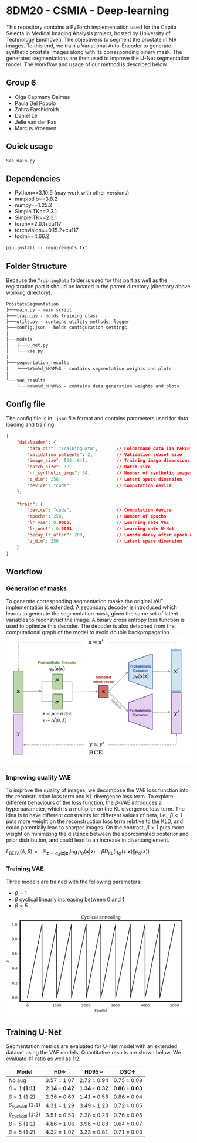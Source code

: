# 8DM20 - CSMIA - Deep-learning

This repository contains a PyTorch implementation used for the Capita Selecta in Medical Imaging Analysis project, hosted by University of Technology Eindhoven. The objective is to segment the prostate in MR images. To this end, we train a Variational Auto-Encoder to generate synthetic prostate images along with its corresponding binary mask. The generated segmentations are then used to improve the U-Net segmentation model. The workflow and usage of our method is described below. 
## Group 6

* Olga Capmany Dalmas
* Paula Del Popolo
* Zahra Farshidrokh
* Daniel Le
* Jelle van der Pas
* Marcus Vroemen

## Quick usage
```
See main.py
```
## Dependencies

* Python==3.10.9 (may work with other versions)
* matplotlib==3.8.2
* numpy==1.25.2
* SimpleITK==2.3.1
* SimpleITK==2.3.1
* torch==2.0.1+cu117
* torchvision==0.15.2+cu117
* tqdm==4.66.2

```bash
pip install -r requirements.txt
```
## Folder Structure
Because the `TrainingData` folder is used for this part as well as the registration part it should be located in the parent directory (directory above working directory).
```
ProstateSegmentation
├───main.py - main script 
├───train.py - holds training class
├───utils.py - contains utility methods, logger
├───config.json - holds configuration settings
│
├───models
│   ├───u_net.py 
│   └───vae.py 
│
├───segmentation_results
│   └───%Y%m%d_%H%M%S - contains segmentation weights and plots
│   
└───vae_results
    └───%Y%m%d_%H%M%S - contains data generation weights and plots

```

## Config file 
The config file is in `.json` file format and contains parameters used for data loading and training.

```JSON
{
    "dataloader": {
        "data_dir": "TrainingData",       // Foldername data (IN PARENT DIR!)
        "validation_patients": 2,         // Validation subset size
        "image_size": [64, 64],           // Training image dimensions
        "batch_size": 32,                 // Batch size
        "nr_synthetic_imgs": 34,          // Number of synthetic images
        "z_dim": 256,                     // Latent space dimension
        "device": "cuda"                  // Computation device
    },
        
    "train": {
        "device": "cuda",                 // Computation device
        "epochs": 250,                    // Number of epochs
        "lr_vae": 0.0005,                 // Learning rate VAE
        "lr_unet": 0.0001,                // Learning rate U-Net
        "decay_lr_after": 200,            // Lambda decay after epoch #
        "z_dim": 256                      // Latent space dimension
    }
}
```
## Workflow
### Generation of masks
To generate corresponding segmentation masks the original VAE implementation is extended. A secondary decoder is introduced which learns to generate the segmentation mask, given the same set of latent variables to reconstruct the image. A binary cross entropy loss function is used to optimize this decoder. The decoder is also detached from the computational graph of the model to avoid double backpropagation. 
![vae](vis/vae.png)
### Improving quality VAE
To improve the quality of images, we decompose the VAE loss function into the reconstruction loss term and KL divergence loss term. To explore different behaviours of the loss function, the $\beta$-VAE introduces a hyperparameter, which is a multiplier on the KL divergence loss term. The idea is to have different constraints for different values of beta, i.e., $\beta<1$ puts more weight on the reconstruction loss term relative to the KLD, and could potentially lead to sharper images. On the contrast, $\beta>1$ puts more weight on minimizing the distance between the approximated posterior and prior distribution, and could lead to an increase in disentanglement. 

$L_\text{BETA}(\phi, \beta) = - \mathbb{E}_{\mathbf{z} \sim q_\phi(\mathbf{z}\vert\mathbf{x})} \log p_\theta(\mathbf{x}\vert\mathbf{z}) + \beta D_\text{KL}(q_\phi(\mathbf{z}\vert\mathbf{x})\|p_\theta(\mathbf{z}))$

### Training VAE
Three models are trained with the following parameters:
- $\beta = 1$ 
- $\beta$ cyclical linearly increasing between 0 and 1
- $\beta = 5$

![cyclical](vis/cyclical.png)

## Training U-Net
Segmentation metrics are evaluated for U-Net model with an extended dataset using the VAE models. Quantitative results are shown below. We evaluate 1:1 ratio as well as 1:2.

|Model	                 |HD↓              |HD95↓            |DSC↑             |
|------------------------|-----------------|---------------- |-----------------|
|No aug                  | 3.57 $\pm$ 1.07 | 2.72 $\pm$ 0.94 | 0.75 $\pm$ 0.08 |
|$\beta=1$ **(1:1)**         | **2.14** $\pm$ **0.42** | **1.34** $\pm$ **0.32** | **0.86** $\pm$ **0.03** |
|$\beta=1$ (1:2)         | 2.36 $\pm$ 0.69 | 1.41 $\pm$ 0.58 | 0.86 $\pm$ 0.04 |
|$\beta_{cyclical}$ (1:1)| 4.31 $\pm$ 1.29 | 3.49 $\pm$ 1.23 | 0.72 $\pm$ 0.05 |
|$\beta_{cyclical}$ (1:2)| 3.51 $\pm$ 0.53 | 2.38 $\pm$ 0.28 | 0.76 $\pm$ 0.05 |
|$\beta=5$ (1:1)         | 4.86 $\pm$ 1.06 | 3.96 $\pm$ 0.88 | 0.64 $\pm$ 0.07 |
|$\beta=5$ (1:2)         | 4.32 $\pm$ 1.02 | 3.33 $\pm$ 0.81 | 0.71 $\pm$ 0.03 |
